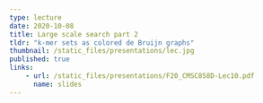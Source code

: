 ```yaml
---
type: lecture
date: 2020-10-08
title: Large scale search part 2
tldr: "k-mer sets as colored de Bruijn graphs"
thumbnail: /static_files/presentations/lec.jpg
published: true
links: 
    - url: /static_files/presentations/F20_CMSC858D-Lec10.pdf
      name: slides
---
```

